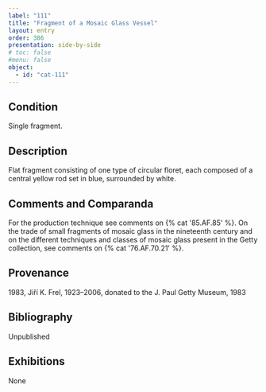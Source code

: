 ```yaml
---
label: "111"
title: "Fragment of a Mosaic Glass Vessel"
layout: entry
order: 386
presentation: side-by-side
# toc: false
#menu: false 
object:
  - id: "cat-111"
---
```


## Condition

Single fragment.

## Description

Flat fragment consisting of one type of circular floret, each composed of a central yellow rod set in blue, surrounded by white.

## Comments and Comparanda

For the production technique see comments on {% cat '85.AF.85' %}. On the trade of small fragments of mosaic glass in the nineteenth century and on the different techniques and classes of mosaic glass present in the Getty collection, see comments on {% cat '76.AF.70.21' %}.

## Provenance

1983, Jiří K. Frel, 1923–2006, donated to the J. Paul Getty Museum, 1983

## Bibliography

Unpublished

## Exhibitions

None
